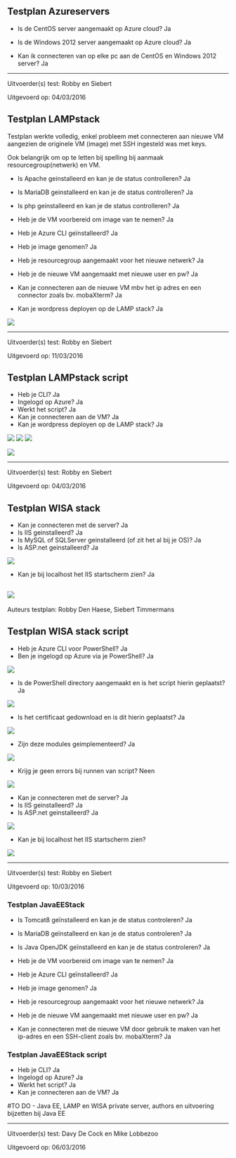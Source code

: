 ## Testplan Azureservers

- Is de CentOS server aangemaakt op Azure cloud? Ja

- Is de Windows 2012 server aangemaakt op Azure cloud? Ja

- Kan ik connecteren van op elke pc aan de CentOS en Windows 2012 server? Ja

----------

Uitvoerder(s) test: Robby en Siebert

Uitgevoerd op: 04/03/2016

## Testplan LAMPstack

Testplan werkte volledig, enkel probleem met connecteren aan nieuwe VM aangezien de originele VM (image) met SSH ingesteld was met keys. 

Ook belangrijk om op te letten bij spelling bij aanmaak resourcegroup(netwerk) en VM.

- Is Apache geinstalleerd en kan je de status controlleren? Ja

- Is MariaDB geinstalleerd en kan je de status controlleren? Ja

- Is php geinstalleerd en kan je de status controlleren? Ja 

- Heb je de VM voorbereid om image van te nemen? Ja 

- Heb je Azure CLI geïnstalleerd? Ja

- Heb je image genomen? Ja

- Heb je resourcegroup aangemaakt voor het nieuwe netwerk? Ja

- Heb je de nieuwe VM aangemaakt met nieuwe user en pw? Ja

- Kan je connecteren aan de nieuwe VM mbv het ip adres en een connector zoals bv. mobaXterm? Ja

- Kan je wordpress deployen op de LAMP stack? Ja

![](https://i.gyazo.com/5308542d55ea9a3c22b5e13255f1c1dd.png)

----------

Uitvoerder(s) test: Robby en Siebert

Uitgevoerd op: 11/03/2016

## Testplan LAMPstack script

-  Heb je CLI? Ja
-  Ingelogd op Azure? Ja
-  Werkt het script? Ja
-  Kan je connecteren aan de VM? Ja
-  Kan je wordpress deployen op de LAMP stack? Ja

![](https://i.gyazo.com/30313df81af90df6a817b70aa2b56363.png)
![](https://i.gyazo.com/3384a76b8c4e3ccf2469bedb0226f906.png)
![](https://i.gyazo.com/4bd8b61d38c02b6a71c879972eba5b24.png)

![](https://i.gyazo.com/5308542d55ea9a3c22b5e13255f1c1dd.png)

----------

Uitvoerder(s) test: Robby en Siebert

Uitgevoerd op: 04/03/2016

## Testplan WISA stack

- Kan je connecteren met de server? Ja
- Is IIS geinstalleerd? Ja
- Is MySQL of SQLServer geinstalleerd (of zit het al bij je OS)? Ja
- Is ASP.net geinstalleerd? Ja

![](https://i.gyazo.com/34cd3e21fc018e18c09ee741ddcb34b8.png)

- Kan je bij localhost het IIS startscherm zien? Ja

![](https://i.gyazo.com/c9639649fc6d0eb9ff25618660b3f972.png)
----------

Auteurs testplan: Robby Den Haese, Siebert Timmermans

## Testplan WISA stack script
- Heb je Azure CLI voor PowerShell? Ja
- Ben je ingelogd op Azure via je PowerShell? Ja

![](https://i.gyazo.com/9b633f5a2f59a7c76d9c12e0972eb66f.png)

- Is de PowerShell directory aangemaakt en is het script hierin geplaatst? Ja

![](https://i.gyazo.com/b6979eee45a150898ae3296f59b941e6.png)

- Is het certificaat gedownload en is dit hierin geplaatst? Ja

![](https://i.gyazo.com/509ba332e41873910d6644eefaa6e7c7.png)

- Zijn deze modules geimplementeerd? Ja

![](https://i.gyazo.com/830669cc1d1f98271ec4d0bdbe647ef0.png)

- Krijg je geen errors bij runnen van script? Neen

![](https://i.gyazo.com/fe110fdca12322ee0bce17161b106046.png)

- Kan je connecteren met de server? Ja
- Is IIS geinstalleerd? Ja
- Is ASP.net geinstalleerd? Ja

![](https://i.gyazo.com/34cd3e21fc018e18c09ee741ddcb34b8.png)

- Kan je bij localhost het IIS startscherm zien?

![](https://i.gyazo.com/c9639649fc6d0eb9ff25618660b3f972.png)

----------

Uitvoerder(s) test: Robby en Siebert

Uitgevoerd op: 10/03/2016

### Testplan JavaEEStack


- Is Tomcat8 geïnstalleerd en kan je de status controleren? Ja

- Is MariaDB geïnstalleerd en kan je de status controleren? Ja

- Is Java OpenJDK geïnstalleerd en kan je de status controleren? Ja

- Heb je de VM voorbereid om image van te nemen? Ja
 
- Heb je Azure CLI geïnstalleerd? Ja

- Heb je image genomen? Ja

- Heb je resourcegroup aangemaakt voor het nieuwe netwerk? Ja

- Heb je de nieuwe VM aangemaakt met nieuwe user en pw? Ja

- Kan je connecteren met de nieuwe VM door gebruik te maken van het ip-adres en een SSH-client zoals bv. mobaXterm? Ja  

### Testplan JavaEEStack script

-  Heb je CLI? Ja
-  Ingelogd op Azure? Ja
-  Werkt het script? Ja
-  Kan je connecteren aan de VM? Ja



#TO DO - Java EE, LAMP en WISA private server, authors en uitvoering bijzetten bij Java EE

----------

Uitvoerder(s) test: Davy De Cock en Mike Lobbezoo

Uitgevoerd op: 06/03/2016

